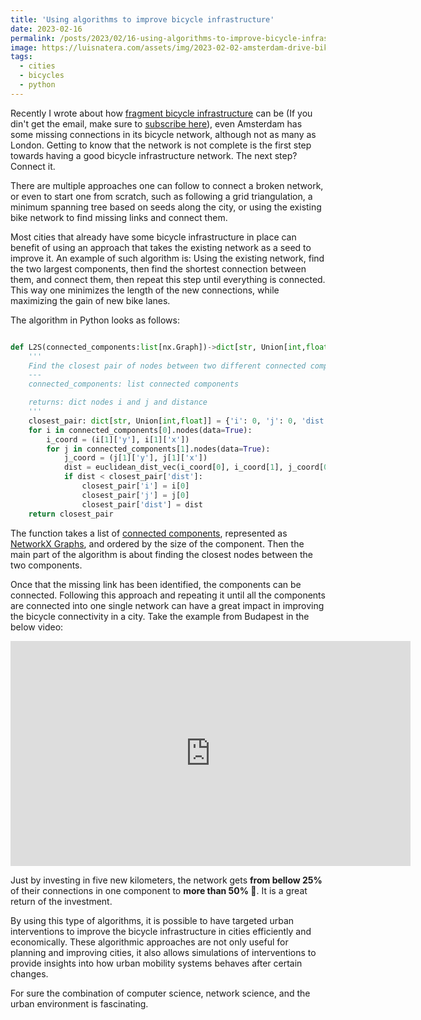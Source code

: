 ```yaml
---
title: 'Using algorithms to improve bicycle infrastructure'
date: 2023-02-16
permalink: /posts/2023/02/16-using-algorithms-to-improve-bicycle-infrastructure/
image: https://luisnatera.com/assets/img/2023-02-02-amsterdam-drive-bike-network.png
tags: 
  - cities
  - bicycles 
  - python
---
```


Recently I wrote about how [fragment bicycle infrastructure](https://buttondown.email/natera/archive/connected-or-fragmented-analyzing-the-state-of/) can be (If you din't get the email, make sure to [subscribe here](https://buttondown.email/natera)), even Amsterdam has some missing connections in its bicycle network, although not as many as London. Getting to know that the network is not complete is the first step towards having a good bicycle infrastructure network. The next step? Connect it.

There are multiple approaches one can follow to connect a broken network, or even to start one from scratch, such as following a grid triangulation, a minimum spanning tree based on seeds along the city, or using the existing bike network to find missing links and connect them.

Most cities that already have some bicycle infrastructure in place can benefit of using an approach that takes the existing network as a seed to improve it.
An example of such algorithm is: Using the existing network, find the two largest components, then find the shortest connection between them, and connect them, then repeat this step until everything is connected. This way one minimizes the length of the new connections, while maximizing the gain of new bike lanes.

The algorithm in Python looks as follows:

```python

def L2S(connected_components:list[nx.Graph])->dict[str, Union[int,float]]:
    '''
    Find the closest pair of nodes between two different connected components.
    ---
    connected_components: list connected components

    returns: dict nodes i and j and distance
    '''
    closest_pair: dict[str, Union[int,float]] = {'i': 0, 'j': 0, 'dist': np.inf}
    for i in connected_components[0].nodes(data=True):
        i_coord = (i[1]['y'], i[1]['x'])
        for j in connected_components[1].nodes(data=True):
            j_coord = (j[1]['y'], j[1]['x'])
            dist = euclidean_dist_vec(i_coord[0], i_coord[1], j_coord[0], j_coord[1])
            if dist < closest_pair['dist']:
                closest_pair['i'] = i[0]
                closest_pair['j'] = j[0]
                closest_pair['dist'] = dist
    return closest_pair
```

The function takes a list of [connected components](https://en.wikipedia.org/wiki/Component_(graph_theory)), represented as [NetworkX Graphs](https://networkx.org/documentation/stable/reference/classes/graph.html), and ordered by the size of the component. Then the main part of the algorithm is about finding the closest nodes between the two components.

Once that the missing link has been identified, the components can be connected. Following this approach and repeating it until all the components are connected into one single network can have a great impact in improving the bicycle connectivity in a city. Take the example from Budapest in the below video:

<iframe src="https://player.vimeo.com/video/339035083" width="640" height="360" frameborder="0" allow="autoplay; fullscreen" allowfullscreen></iframe>

Just by investing in five new kilometers, the network gets **from bellow 25%** of their connections in one component to **more than 50% 🤯**. It is a great return of the investment.

By using this type of algorithms, it is possible to have targeted urban interventions to improve the bicycle infrastructure in cities efficiently and economically. These algorithmic approaches are not only useful for planning and improving cities, it also allows simulations of interventions to provide insights into how urban mobility systems behaves after certain changes.

For sure the combination of computer science, network science, and the urban environment is fascinating. 